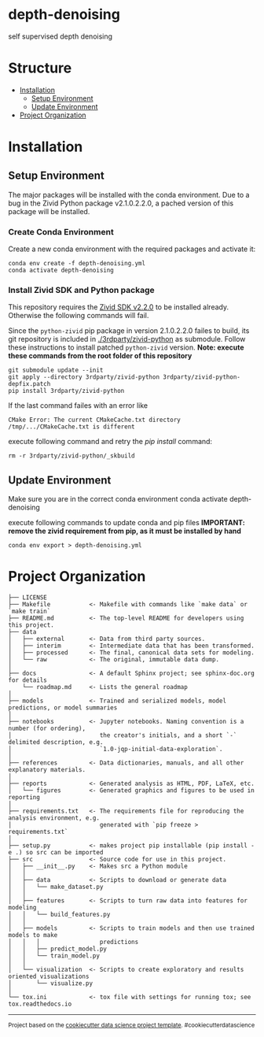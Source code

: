 depth-denoising
==============================

self supervised depth denoising

Structure
======
- [Installation](#installation)
  - [Setup Environment](#setup-environment)
  - [Update Environment](#update-environment)
- [Project Organization](#project-organization)

Installation
=====

Setup Environment
------------------

The major packages will be installed with the conda environment.
Due to a bug in the Zivid Python package v2.1.0.2.2.0,
a pached version of this package will be installed.

### Create Conda Environment

Create a new conda environment with the required packages and activate it:

    conda env create -f depth-denoising.yml 
    conda activate depth-denoising

### Install Zivid SDK and Python package

This repository requires the [Zivid SDK v2.2.0](https://github.com/zivid/zivid-cpp-samples/releases/tag/v2.2.0) to be installed already.
Otherwise the following commands will fail.

Since the `python-zivid` pip package in version 2.1.0.2.2.0 failes to build,
its git repository is included in [./3rdparty/zivid-python](./3rdparty/zivid-python) as submodule.
Follow these instructions to install patched `python-zivid` version.
**Note: execute these commands from the root folder of this repository**

    git submodule update --init
    git apply --directory 3rdparty/zivid-python 3rdparty/zivid-python-depfix.patch
    pip install 3rdparty/zivid-python


If the last command failes with an error like 

    CMake Error: The current CMakeCache.txt directory /tmp/.../CMakeCache.txt is different

execute following command and retry the *pip install* command:

    rm -r 3rdparty/zivid-python/_skbuild


Update Environment
------------------
Make sure you are in the correct conda environment
    conda activate depth-denoising

execute following commands to update conda and pip files
**IMPORTANT: remove the zivid requirement from pip, as it must be installed by hand**

    conda env export > depth-denoising.yml


Project Organization
======

    ├── LICENSE
    ├── Makefile           <- Makefile with commands like `make data` or `make train`
    ├── README.md          <- The top-level README for developers using this project.
    ├── data
    │   ├── external       <- Data from third party sources.
    │   ├── interim        <- Intermediate data that has been transformed.
    │   ├── processed      <- The final, canonical data sets for modeling.
    │   └── raw            <- The original, immutable data dump.
    │
    ├── docs               <- A default Sphinx project; see sphinx-doc.org for details
        └── roadmap.md     <- Lists the general roadmap
    │
    ├── models             <- Trained and serialized models, model predictions, or model summaries
    │
    ├── notebooks          <- Jupyter notebooks. Naming convention is a number (for ordering),
    │                         the creator's initials, and a short `-` delimited description, e.g.
    │                         `1.0-jqp-initial-data-exploration`.
    │
    ├── references         <- Data dictionaries, manuals, and all other explanatory materials.
    │
    ├── reports            <- Generated analysis as HTML, PDF, LaTeX, etc.
    │   └── figures        <- Generated graphics and figures to be used in reporting
    │
    ├── requirements.txt   <- The requirements file for reproducing the analysis environment, e.g.
    │                         generated with `pip freeze > requirements.txt`
    │
    ├── setup.py           <- makes project pip installable (pip install -e .) so src can be imported
    ├── src                <- Source code for use in this project.
    │   ├── __init__.py    <- Makes src a Python module
    │   │
    │   ├── data           <- Scripts to download or generate data
    │   │   └── make_dataset.py
    │   │
    │   ├── features       <- Scripts to turn raw data into features for modeling
    │   │   └── build_features.py
    │   │
    │   ├── models         <- Scripts to train models and then use trained models to make
    │   │   │                 predictions
    │   │   ├── predict_model.py
    │   │   └── train_model.py
    │   │
    │   └── visualization  <- Scripts to create exploratory and results oriented visualizations
    │       └── visualize.py
    │
    └── tox.ini            <- tox file with settings for running tox; see tox.readthedocs.io


--------

<p><small>Project based on the <a target="_blank" href="https://drivendata.github.io/cookiecutter-data-science/">cookiecutter data science project template</a>. #cookiecutterdatascience</small></p>

